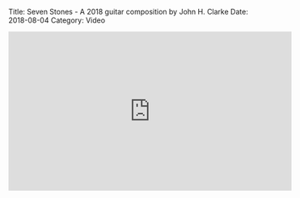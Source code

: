 Title: Seven Stones - A 2018 guitar composition by John H. Clarke
Date: 2018-08-04
Category: Video

<iframe width="560" height="315" src="https://www.youtube.com/embed/ZAkAfWXvqXg" title="YouTube video player" frameborder="0" allow="accelerometer; autoplay; clipboard-write; encrypted-media; gyroscope; picture-in-picture" allowfullscreen></iframe>

